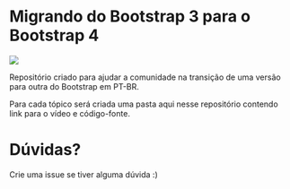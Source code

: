 <h1>Migrando do Bootstrap 3 para o Bootstrap 4</h1>
<img src="https://img.shields.io/badge/version-0.0.1-blue.svg?style=flat-square">
<p>Repositório criado para ajudar a comunidade na transição de uma versão para outra do Bootstrap em PT-BR.</p>
<p>Para cada tópico será criada uma pasta aqui nesse repositório contendo link para o vídeo e código-fonte.</p>
<h1>Dúvidas?</h1>
<p>Crie uma issue se tiver alguma dúvida :)</p>
